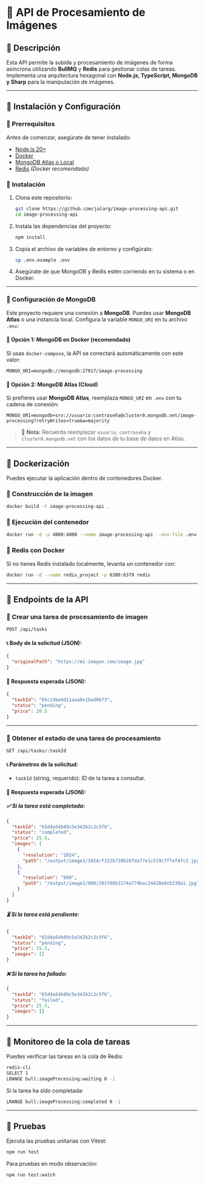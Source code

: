 # 📸 API de Procesamiento de Imágenes

## 📌 Descripción

Esta API permite la subida y procesamiento de imágenes de forma asíncrona utilizando **BullMQ** y **Redis** para gestionar colas de tareas. Implementa una arquitectura hexagonal con **Node.js, TypeScript, MongoDB y Sharp** para la manipulación de imágenes.

---

## 🚀 Instalación y Configuración

### 🔹 Prerrequisitos

Antes de comenzar, asegúrate de tener instalado:

- [Node.js 20+](https://nodejs.org/)
- [Docker](https://www.docker.com/)
- [MongoDB Atlas o Local](https://www.mongodb.com/atlas/database)
- [Redis](https://redis.io/) _(Docker recomendado)_

### 🔹 Instalación

1. Clona este repositorio:

   ```bash
   git clone https://github.com/jalarg/image-processing-api.git
   cd image-processing-api
   ```

2. Instala las dependencias del proyecto:

   ```bash
   npm install
   ```

3. Copia el archivo de variables de entorno y configúralo:

   ```bash
   cp .env.example .env
   ```

4. Asegúrate de que MongoDB y Redis estén corriendo en tu sistema o en Docker.

---

### 🔹 Configuración de MongoDB

Este proyecto requiere una conexión a **MongoDB**. Puedes usar **MongoDB Atlas** o una instancia local. Configura la variable `MONGO_URI` en tu archivo `.env`:

#### **📌 Opción 1: MongoDB en Docker (recomendado)**

Si usas `docker-compose`, la API se conectará automáticamente con este valor:

```env
MONGO_URI=mongodb://mongodb:27017/image-processing
```

#### **📌 Opción 2: MongoDB Atlas (Cloud)**

Si prefieres usar **MongoDB Atlas**, reemplaza `MONGO_URI` en `.env` con tu cadena de conexión:

```env
MONGO_URI=mongodb+srv://usuario:contraseña@cluster0.mongodb.net/image-processing?retryWrites=true&w=majority
```

> 📌 **Nota:** Recuerda reemplazar `usuario`, `contraseña` y `cluster0.mongodb.net` con los datos de tu base de datos en Atlas.

---

## 🐳 Dockerización

Puedes ejecutar la aplicación dentro de contenedores Docker.

### 🔹 Construcción de la imagen

```bash
docker build -t image-processing-api .
```

### 🔹 Ejecución del contenedor

```bash
docker run -d -p 4000:4000 --name image-processing-api --env-file .env image-processing-api
```

### 🔹 Redis con Docker

Si no tienes Redis instalado localmente, levanta un contenedor con:

```bash
docker run -d --name redis_project -p 6380:6379 redis
```

---

## 📁 Endpoints de la API

### 🔹 Crear una tarea de procesamiento de imagen

```http
POST /api/tasks
```

#### 📞 Body de la solicitud (JSON):

```json
{
  "originalPath": "https://mi-imagen.com/image.jpg"
}
```

#### 💌 Respuesta esperada (JSON):

```json
{
  "taskId": "65c24be4d11aaa0e18ad0673",
  "status": "pending",
  "price": 20.5
}
```

---

### 🔹 Obtener el estado de una tarea de procesamiento

```http
GET /api/tasks/:taskId
```

#### 📞 Parámetros de la solicitud:

- `taskId` (string, requerido): ID de la tarea a consultar.

#### 💌 Respuesta esperada (JSON):

##### ✅ **Si la tarea está completada**:

```json
{
  "taskId": "65d4a54b89c5e342b2c2c5f6",
  "status": "completed",
  "price": 25.5,
  "images": [
    {
      "resolution": "1024",
      "path": "/output/image1/1024/f322b730b287da77e1c519c7ffef4fc2.jpg"
    },
    {
      "resolution": "800",
      "path": "/output/image1/800/202fd8b3174a774bac24428e8cb230a1.jpg"
    }
  ]
}
```

##### ⏳ **Si la tarea está pendiente**:

```json
{
  "taskId": "65d4a54b89c5e342b2c2c5f6",
  "status": "pending",
  "price": 25.5,
  "images": []
}
```

##### ❌ **Si la tarea ha fallado**:

```json
{
  "taskId": "65d4a54b89c5e342b2c2c5f6",
  "status": "failed",
  "price": 25.5,
  "images": []
}
```

---

## 🚦 Monitoreo de la cola de tareas

Puedes verificar las tareas en la cola de Redis:

```bash
redis-cli
SELECT 1
LRANGE bull:imageProcessing:waiting 0 -1
```

Si la tarea ha sido completada:

```bash
LRANGE bull:imageProcessing:completed 0 -1
```

---

## 🧪 Pruebas

Ejecuta las pruebas unitarias con Vitest:

```bash
npm run test
```

Para pruebas en modo observación:

```bash
npm run test:watch
```
